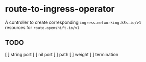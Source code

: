 # route-to-ingress-operator

A controller to create corresponding `ingress.networking.k8s.io/v1` resources for `route.openshift.io/v1`


## TODO

[ ] string port
[ ] nil port
[ ] path
[ ] weight
[ ] termination
